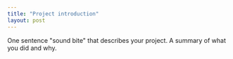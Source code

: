 ```yaml
---
title: "Project introduction"
layout: post
---
```


One sentence "sound bite" that describes your project.
A summary of what you did and why.
